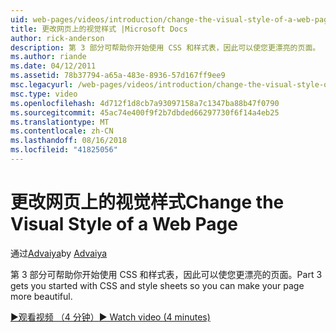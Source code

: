 ```yaml
---
uid: web-pages/videos/introduction/change-the-visual-style-of-a-web-page
title: 更改网页上的视觉样式 |Microsoft Docs
author: rick-anderson
description: 第 3 部分可帮助你开始使用 CSS 和样式表，因此可以使您更漂亮的页面。
ms.author: riande
ms.date: 04/12/2011
ms.assetid: 78b37794-a65a-483e-8936-57d167ff9ee9
msc.legacyurl: /web-pages/videos/introduction/change-the-visual-style-of-a-web-page
msc.type: video
ms.openlocfilehash: 4d712f1d8cb7a93097158a7c1347ba88b47f0790
ms.sourcegitcommit: 45ac74e400f9f2b7dbded66297730f6f14a4eb25
ms.translationtype: MT
ms.contentlocale: zh-CN
ms.lasthandoff: 08/16/2018
ms.locfileid: "41825056"
---
```

<a name="change-the-visual-style-of-a-web-page"></a><span data-ttu-id="e95db-103">更改网页上的视觉样式</span><span class="sxs-lookup"><span data-stu-id="e95db-103">Change the Visual Style of a Web Page</span></span>
====================
<span data-ttu-id="e95db-104">通过[Advaiya](https://twitter.com/Advaiyasolns)</span><span class="sxs-lookup"><span data-stu-id="e95db-104">by [Advaiya](https://twitter.com/Advaiyasolns)</span></span>

<span data-ttu-id="e95db-105">第 3 部分可帮助你开始使用 CSS 和样式表，因此可以使您更漂亮的页面。</span><span class="sxs-lookup"><span data-stu-id="e95db-105">Part 3 gets you started with CSS and style sheets so you can make your page more beautiful.</span></span>

[<span data-ttu-id="e95db-106">&#9654;观看视频 （4 分钟）</span><span class="sxs-lookup"><span data-stu-id="e95db-106">&#9654; Watch video (4 minutes)</span></span>](https://channel9.msdn.com/Blogs/ASP-NET-Site-Videos/change-the-visual-style-of-a-web-page)

